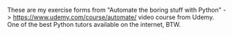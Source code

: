 These are my exercise forms from "Automate the boring stuff with Python" -> https://www.udemy.com/course/automate/ video course from Udemy. One of the best Python tutors available on the internet, BTW.
